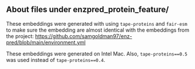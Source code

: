 ## About files under enzpred_protein_feature/

These embeddings were generated with using `tape-proteins` and `fair-esm` to make sure the embedding are almost identical with the embeddings from the project:
https://github.com/samgoldman97/enz-pred/blob/main/environment.yml

These embeddings were generated on Intel Mac. Also, `tape-proteins==0.5` was used instead of `tape-proteins==0.4`.
